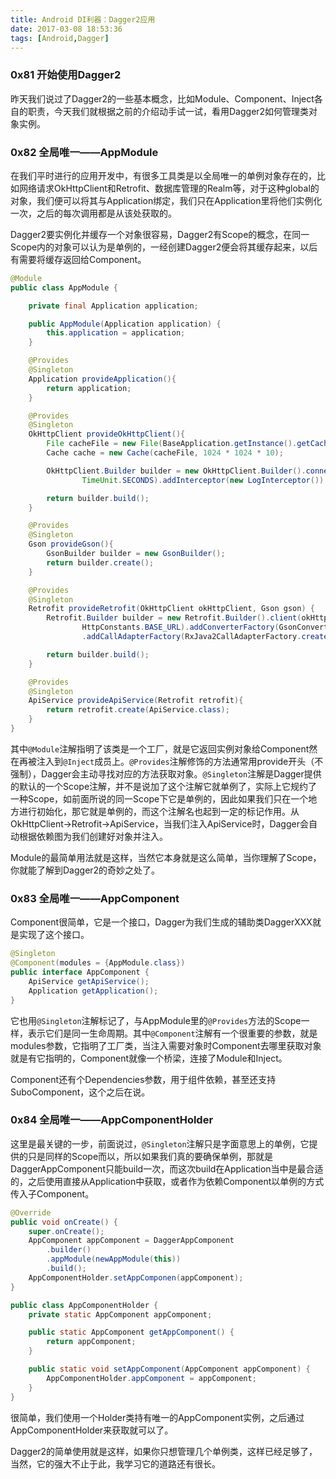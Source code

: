 ```yaml
---
title: Android DI利器：Dagger2应用
date: 2017-03-08 18:53:36
tags: [Android,Dagger]
---
```


### 0x81 开始使用Dagger2

昨天我们说过了Dagger2的一些基本概念，比如Module、Component、Inject各自的职责，今天我们就根据之前的介绍动手试一试，看用Dagger2如何管理类对象实例。

### 0x82 全局唯一——AppModule

在我们平时进行的应用开发中，有很多工具类是以全局唯一的单例对象存在的，比如网络请求OkHttpClient和Retrofit、数据库管理的Realm等，对于这种global的对象，我们便可以将其与Application绑定，我们只在Application里将他们实例化一次，之后的每次调用都是从该处获取的。

Dagger2要实例化并缓存一个对象很容易，Dagger2有Scope的概念，在同一Scope内的对象可以认为是单例的，一经创建Dagger2便会将其缓存起来，以后有需要将缓存返回给Component。

```Java
@Module
public class AppModule {

    private final Application application;

    public AppModule(Application application) {
        this.application = application;
    }

    @Provides
    @Singleton
    Application provideApplication(){
        return application;
    }

    @Provides
    @Singleton
    OkHttpClient provideOkHttpClient(){
        File cacheFile = new File(BaseApplication.getInstance().getCacheDir(), "HttpCache");
        Cache cache = new Cache(cacheFile, 1024 * 1024 * 10);

        OkHttpClient.Builder builder = new OkHttpClient.Builder().connectTimeout(10,
                TimeUnit.SECONDS).addInterceptor(new LogInterceptor()).cache(cache);

        return builder.build();
    }

    @Provides
    @Singleton
    Gson provideGson(){
        GsonBuilder builder = new GsonBuilder();
        return builder.create();
    }

    @Provides
    @Singleton
    Retrofit provideRetrofit(OkHttpClient okHttpClient, Gson gson) {
        Retrofit.Builder builder = new Retrofit.Builder().client(okHttpClient).baseUrl(
                HttpConstants.BASE_URL).addConverterFactory(GsonConverterFactory.create(gson))
                .addCallAdapterFactory(RxJava2CallAdapterFactory.create());

        return builder.build();
    }

    @Provides
    @Singleton
    ApiService provideApiService(Retrofit retrofit){
        return retrofit.create(ApiService.class);
    }
}
```

其中`@Module`注解指明了该类是一个工厂，就是它返回实例对象给Component然在再被注入到`@Inject`成员上。`@Provides`注解修饰的方法通常用provide开头（不强制），Dagger会主动寻找对应的方法获取对象。`@Singleton`注解是Dagger提供的默认的一个Scope注解，并不是说加了这个注解它就单例了，实际上它规约了一种Scope，如前面所说的同一Scope下它是单例的，因此如果我们只在一个地方进行初始化，那它就是单例的，而这个注解名也起到一定的标记作用。从OkHttpClient->Retrofit->ApiService，当我们注入ApiService时，Dagger会自动根据依赖图为我们创建好对象并注入。

Module的最简单用法就是这样，当然它本身就是这么简单，当你理解了Scope，你就能了解到Dagger2的奇妙之处了。

### 0x83 全局唯一——AppComponent

Component很简单，它是一个接口，Dagger为我们生成的辅助类DaggerXXX就是实现了这个接口。

```Java
@Singleton
@Component(modules = {AppModule.class})
public interface AppComponent {
    ApiService getApiService();
    Application getApplication();
}
```

它也用`@Singleton`注解标记了，与AppModule里的`@Provides`方法的Scope一样，表示它们是同一生命周期。其中`@Component`注解有一个很重要的参数，就是modules参数，它指明了工厂类，当注入需要对象时Component去哪里获取对象就是有它指明的，Component就像一个桥梁，连接了Module和Inject。

Component还有个Dependencies参数，用于组件依赖，甚至还支持SuboComponent，这个之后在说。

### 0x84 全局唯一——AppComponentHolder

这里是最关键的一步，前面说过，`@Singleton`注解只是字面意思上的单例，它提供的只是同样的Scope而以，所以如果我们真的要确保单例，那就是DaggerAppComponent只能build一次，而这次build在Application当中是最合适的，之后使用直接从Application中获取，或者作为依赖Component以单例的方式传入子Component。

```Java
@Override
public void onCreate() {
    super.onCreate();
    AppComponent appComponent = DaggerAppComponent
        .builder()
        .appModule(newAppModule(this))
        .build();
    AppComponentHolder.setAppComponen(appComponent);
}

public class AppComponentHolder {
    private static AppComponent appComponent;

    public static AppComponent getAppComponent() {
        return appComponent;
    }

    public static void setAppComponent(AppComponent appComponent) {
        AppComponentHolder.appComponent = appComponent;
    }
}
```

很简单，我们使用一个Holder类持有唯一的AppComponent实例，之后通过AppComponentHolder来获取就可以了。

Dagger2的简单使用就是这样，如果你只想管理几个单例类，这样已经足够了，当然，它的强大不止于此，我学习它的道路还有很长。
